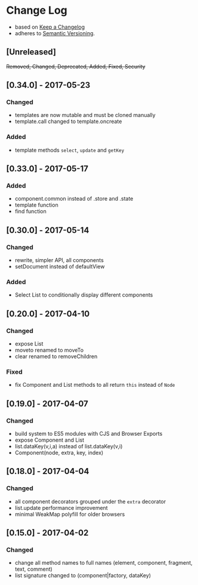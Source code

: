 <!-- markdownlint-disable MD022 MD024 MD026 MD032 MD041 -->

# Change Log

- based on [Keep a Changelog](http://keepachangelog.com/)
- adheres to [Semantic Versioning](http://semver.org/).

## [Unreleased]
~~Removed, Changed, Deprecated, Added, Fixed, Security~~

## [0.34.0] - 2017-05-23
### Changed
- templates are now mutable and must be cloned manually
- template.call changed to template.oncreate

### Added
- template methods `select`, `update` and `getKey`

## [0.33.0] - 2017-05-17
### Added
- component.common instead of .store and .state
- template function
- find function

## [0.30.0] - 2017-05-14
### Changed
- rewrite, simpler API, all components
- setDocument instead of defaultView

### Added
- Select List to conditionally display different components

## [0.20.0] - 2017-04-10
### Changed
- expose List
- moveto renamed to moveTo
- clear renamed to removeChildren

### Fixed
- fix Component and List methods to all return `this` instead of `Node`

## [0.19.0] - 2017-04-07
### Changed
- build system to ES5 modules with CJS and Browser Exports
- expose Component and List
- list.dataKey(v,i,a) instead of list.dataKey(v,i)
- Component(node, extra, key, index)

## [0.18.0] - 2017-04-04
### Changed
- all component decorators grouped under the `extra` decorator
- list.update performance improvement
- minimal WeakMap polyfill for older browsers

## [0.15.0] - 2017-04-02
### Changed
- change all method names to full names (element, component, fragment, text, comment)
- list signature changed to (component|factory, dataKey)
